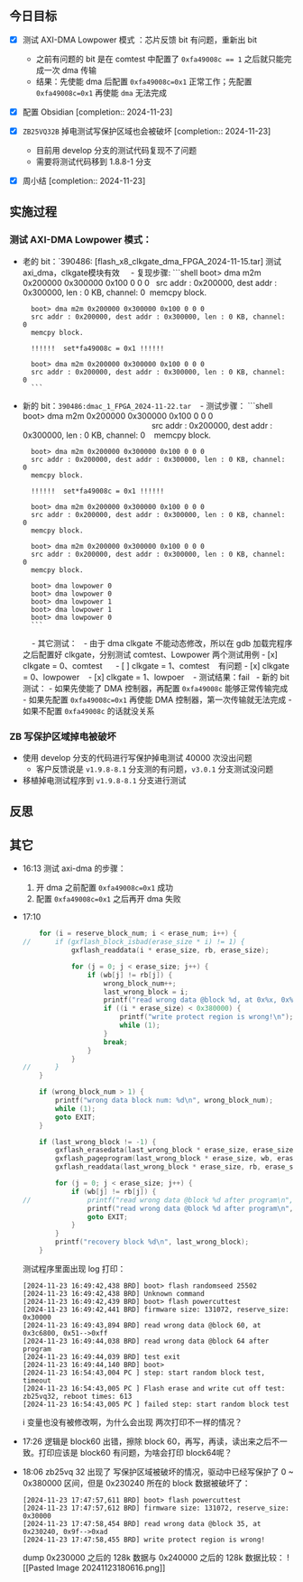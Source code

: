 



## 今日目标
- [x] 测试 AXI-DMA Lowpower 模式 ：芯片反馈 bit 有问题，重新出 bit
	- 之前有问题的 bit 是在 comtest 中配置了 `0xfa49008c == 1` 之后就只能完成一次 dma 传输 
	- 结果：先使能 dma 后配置 `0xfa49008c=0x1` 正常工作；先配置 `0xfa49008c=0x1` 再使能 `dma` 无法完成
- [x] 配置 Obsidian [completion:: 2024-11-23]
- [x] `ZB25VQ32B` 掉电测试写保护区域也会被破坏 [completion:: 2024-11-23]
	-  目前用 develop 分支的测试代码复现不了问题
	- 需要将测试代码移到 1.8.8-1 分支 
- [x] 周小结 [completion:: 2024-11-23]


## 实施过程

### 测试 AXI-DMA Lowpower 模式：

- 老的 bit：`390486: [flash_x8_clkgate_dma_FPGA_2024-11-15.tar] 测试axi_dma，clkgate模块有效   
	  - 复现步骤:
		```shell
		boot> dma m2m 0x200000 0x300000 0x100 0 0 0   
		src addr : 0x200000, dest addr : 0x300000, len : 0 KB, channel: 0  
		memcpy block.  
		
		boot> dma m2m 0x200000 0x300000 0x100 0 0 0   
		src addr : 0x200000, dest addr : 0x300000, len : 0 KB, channel: 0  
		memcpy block.  
		
		!!!!!!  set*fa49008c = 0x1 !!!!!!	  
		
		boot> dma m2m 0x200000 0x300000 0x100 0 0 0   
		src addr : 0x200000, dest addr : 0x300000, len : 0 KB, channel: 0  
		```
- 新的 bit：`390486:dmac_1_FPGA_2024-11-22.tar`   
	 - 测试步骤：
		```shell
		boot> dma m2m 0x200000 0x300000 0x100 0 0 0                                                                                               
		src addr : 0x200000, dest addr : 0x300000, len : 0 KB, channel: 0    
		memcpy block.    
		
		boot> dma m2m 0x200000 0x300000 0x100 0 0 0     
		src addr : 0x200000, dest addr : 0x300000, len : 0 KB, channel: 0    
		memcpy block.    
		
		!!!!!!  set*fa49008c = 0x1 !!!!!!	    
		
		boot> dma m2m 0x200000 0x300000 0x100 0 0 0     
		src addr : 0x200000, dest addr : 0x300000, len : 0 KB, channel: 0    
		memcpy block.    
		
		boot> dma m2m 0x200000 0x300000 0x100 0 0 0     
		src addr : 0x200000, dest addr : 0x300000, len : 0 KB, channel: 0    
		memcpy block.    
		
		boot> dma lowpower 0    
		boot> dma lowpower 0    
		boot> dma lowpower 1    
		boot> dma lowpower 1    
		boot> dma lowpower 0    
		```
	    - 其它测试：
		  - 由于 dma clkgate 不能动态修改，所以在 gdb 加载完程序之后配置好 clkgate，分别测试 comtest、Lowpower 两个测试用例
			- [x]  clkgate = 0、comtest    
			  - [ ]  clkgate = 1、comtest    
				有问题 
			- [x]  clkgate = 0、lowpower    
			- [x]  clkgate = 1、lowpoer    
		  - 测试结果：fail
	  - 新的 bit 测试：
		- 如果先使能了 DMA 控制器，再配置 `0xfa49008c` 能够正常传输完成
		- 如果先配置 `0xfa49008c=0x1` 再使能 DMA 控制器，第一次传输就无法完成 
		- 如果不配置 `0xfa49008c` 的话就没关系 


### ZB 写保护区域掉电被破坏

- 使用 develop 分支的代码进行写保护掉电测试 40000 次没出问题
	- 客户反馈说是 `v1.9.8-8.1`  分支测的有问题，`v3.0.1`  分支测试没问题
- 移植掉电测试程序到 `v1.9.8-8.1` 分支进行测试 




## 反思



## 其它 
- 16:13 
	测试 axi-dma 的步骤：
	1. 开 dma 之前配置 `0xfa49008c=0x1` 成功
	2. 配置 `0xfa49008c=0x1` 之后再开 dma 失败 
- 17:10 
	```c
		for (i = reserve_block_num; i < erase_num; i++) {
	//		if (gxflash_block_isbad(erase_size * i) != 1) {
				gxflash_readdata(i * erase_size, rb, erase_size);
	
				for (j = 0; j < erase_size; j++) {
					if (wb[j] != rb[j]) {
						wrong_block_num++;
						last_wrong_block = i;
						printf("read wrong data @block %d, at 0x%x, 0x%x-->0x%x\n", i, (i*erase_size + j), wb[j], rb[j]);
						if ((i * erase_size) < 0x380000) {
							printf("write protect region is wrong!\n");
							while (1);
						}
						break;
					}
				}
	//		}
		}
	
		if (wrong_block_num > 1) {
			printf("wrong data block num: %d\n", wrong_block_num);
			while (1);
			goto EXIT;
		}
	
		if (last_wrong_block != -1) {
			gxflash_erasedata(last_wrong_block * erase_size, erase_size);
			gxflash_pageprogram(last_wrong_block * erase_size, wb, erase_size);
			gxflash_readdata(last_wrong_block * erase_size, rb, erase_size);
	
			for (j = 0; j < erase_size; j++) {
				if (wb[j] != rb[j]) {
	//				printf("read wrong data @block %d after program\n", i);
					printf("read wrong data @block %d after program\n", last_wrong_block);
					goto EXIT;
				}
			}
			printf("recovery block %d\n", last_wrong_block);
		}
	```
	测试程序里面出现 log 打印：
	```
	[2024-11-23 16:49:42,438 BRD] boot> flash randomseed 25502
	[2024-11-23 16:49:42,438 BRD] Unknown command
	[2024-11-23 16:49:42,439 BRD] boot> flash powercuttest
	[2024-11-23 16:49:42,441 BRD] firmware size: 131072, reserve_size: 0x30000
	[2024-11-23 16:49:43,894 BRD] read wrong data @block 60, at 0x3c6800, 0x51-->0xff
	[2024-11-23 16:49:44,038 BRD] read wrong data @block 64 after program
	[2024-11-23 16:49:44,039 BRD] test exit
	[2024-11-23 16:49:44,140 BRD] boot>
	[2024-11-23 16:54:43,004 PC ] step: start random block test, timeout
	[2024-11-23 16:54:43,005 PC ] Flash erase and write cut off test: zb25vq32, reboot times: 613
	[2024-11-23 16:54:43,005 PC ] failed step: start random block test
	```
	i 变量也没有被修改啊，为什么会出现 两次打印不一样的情况？ 
	
- 17:26 逻辑是 block60 出错，擦除 block 60，再写，再读，读出来之后不一致。打印应该是 block60 有问题，为啥会打印 block64呢？ 
- 18:06 
	zb25vq 32 出现了 写保护区域被破坏的情况，驱动中已经写保护了 0 ~ 0x380000 区间，但是 0x230240 所在的 block 数据被破坏了：
	```shell
	[2024-11-23 17:47:57,611 BRD] boot> flash powercuttest
	[2024-11-23 17:47:57,612 BRD] firmware size: 131072, reserve_size: 0x30000
	[2024-11-23 17:47:58,454 BRD] read wrong data @block 35, at 0x230240, 0x9f-->0xad
	[2024-11-23 17:47:58,455 BRD] write protect region is wrong!
	```
	dump 0x230000 之后的 128k 数据与 0x240000 之后的 128k 数据比较：
	![[Pasted Image 20241123180616.png]] 
